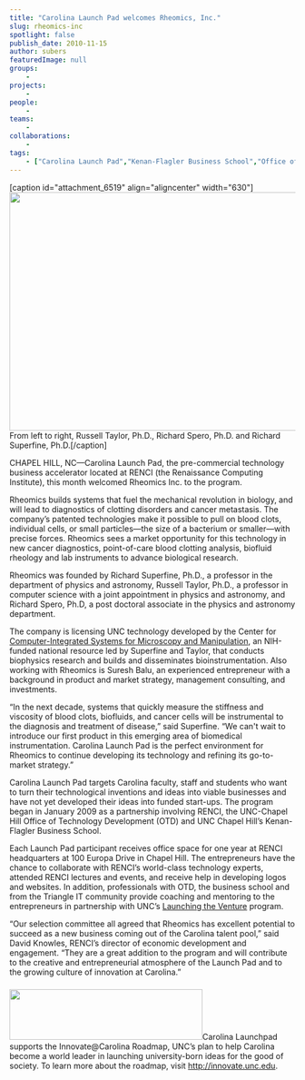 ```yaml
---
title: "Carolina Launch Pad welcomes Rheomics, Inc."
slug: rheomics-inc
spotlight: false
publish_date: 2010-11-15
author: subers
featuredImage: null
groups:
    - 
projects:
    - 
people:
    - 
teams: 
    - 
collaborations:
    - 
tags:
    - ["Carolina Launch Pad","Kenan-Flagler Business School","Office of Technology Development (OTD)","Rheomics"]
---
```

[caption id="attachment_6519" align="aligncenter" width="630"]<a href="http://www.renci.org/wp-content/uploads/2010/11/rheomics.jpg"><img class="wp-image-6519 size-large" title="rheomics" src="http://www.renci.org/wp-content/uploads/2010/11/rheomics-630x420.jpg" alt="" width="630" height="420" /></a> From left to right, Russell Taylor, Ph.D., Richard Spero, Ph.D. and Richard Superfine, Ph.D.[/caption]
<p style="text-align: left;">CHAPEL HILL, NC—Carolina Launch Pad, the pre-commercial technology business accelerator located at RENCI (the Renaissance Computing Institute), this month welcomed Rheomics Inc. to the program.</p>
Rheomics builds systems that fuel the mechanical revolution in biology, and will lead to diagnostics of clotting disorders and cancer metastasis. The company’s patented technologies make it possible to pull on blood clots, individual cells, or small particles—the size of a bacterium or smaller—with precise forces. Rheomics sees a market opportunity for this technology in new cancer diagnostics, point-of-care blood clotting analysis, biofluid rheology and lab instruments to advance biological research.<!--more-->

Rheomics was founded by Richard Superfine, Ph.D., a professor in the department of physics and astronomy, Russell Taylor, Ph.D., a professor in computer science with a joint appointment in physics and astronomy, and Richard Spero, Ph.D, a post doctoral associate in the physics and astronomy department.

The company is licensing UNC technology developed by the Center for <a href="http://www.cismm.org/" target="_blank">Computer-Integrated Systems for Microscopy and Manipulation</a>, an NIH-funded national resource led by Superfine and Taylor, that conducts biophysics research and builds and disseminates bioinstrumentation. Also working with Rheomics is Suresh Balu, an experienced entrepreneur with a background in product and market strategy, management consulting, and investments.

“In the next decade, systems that quickly measure the stiffness and viscosity of blood clots, biofluids, and cancer cells will be instrumental to the diagnosis and treatment of disease,” said Superfine. “We can't wait to introduce our first product in this emerging area of biomedical instrumentation. Carolina Launch Pad is the perfect environment for Rheomics to continue developing its technology and refining its go-to-market strategy.”

Carolina Launch Pad targets Carolina faculty, staff and students who want to turn their technological inventions and ideas into viable businesses and have not yet developed their ideas into funded start-ups. The program began in January 2009 as a partnership involving RENCI, the UNC-Chapel Hill Office of Technology Development (OTD) and UNC Chapel Hill’s Kenan-Flagler Business School.

Each Launch Pad participant receives office space for one year at RENCI headquarters at 100 Europa Drive in Chapel Hill. The entrepreneurs have the chance to collaborate with RENCI’s world-class technology experts, attended RENCI lectures and events, and receive help in developing logos and websites. In addition, professionals with OTD, the business school and from the Triangle IT community provide coaching and mentoring to the entrepreneurs in partnership with UNC’s <a href="http://www.kenan-flagler.unc.edu/Programs/MBA/concentration/entrepreneurial/launch.cfm" target="_blank">Launching the Venture</a> program.

“Our selection committee all agreed that Rheomics has excellent potential to succeed as a new business coming out of the Carolina talent pool,” said David Knowles, RENCI’s director of economic development and engagement. “They are a great addition to the program and will contribute to the creative and entrepreneurial atmosphere of the Launch Pad and to the growing culture of innovation at Carolina.”

###

<a href="http://www.renci.org/wp-content/uploads/2010/11/innovate-logo.png"><img class="alignright size-full wp-image-6527" title="innovate-logo" src="http://www.renci.org/wp-content/uploads/2010/11/innovate-logo.png" alt="" width="340" height="89" /></a>Carolina Launchpad supports the Innovate@Carolina Roadmap, UNC’s plan to help Carolina become a world leader in launching university-born ideas for the good of society. To learn more about the roadmap, visit <a href="http://innovate.unc.edu/" target="_blank">http://innovate.unc.edu</a>.
